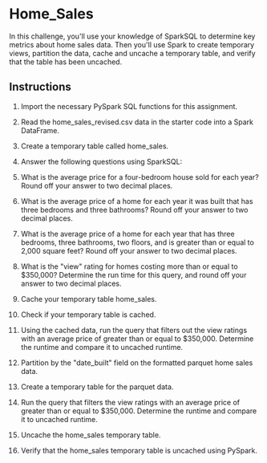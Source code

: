 # Home_Sales

In this challenge, you'll use your knowledge of SparkSQL to determine key metrics about home sales data. Then you'll use Spark to create temporary views, partition the data, cache and uncache a temporary table, and verify that the table has been uncached.

## Instructions

1. Import the necessary PySpark SQL functions for this assignment.

2. Read the home_sales_revised.csv data in the starter code into a Spark DataFrame.

3. Create a temporary table called home_sales.

4. Answer the following questions using SparkSQL:

5. What is the average price for a four-bedroom house sold for each year? Round off your answer to two decimal places.

6. What is the average price of a home for each year it was built that has three bedrooms and three bathrooms? Round off your answer to two decimal places.

7. What is the average price of a home for each year that has three bedrooms, three bathrooms, two floors, and is greater than or equal to 2,000 square feet? Round off your answer to two decimal places.

8. What is the "view" rating for homes costing more than or equal to $350,000? Determine the run time for this query, and round off your answer to two decimal places.

9. Cache your temporary table home_sales.

10. Check if your temporary table is cached.

11. Using the cached data, run the query that filters out the view ratings with an average price of greater than or equal to $350,000. Determine the runtime and compare it to uncached runtime.

12. Partition by the "date_built" field on the formatted parquet home sales data.

13. Create a temporary table for the parquet data.

14. Run the query that filters the view ratings with an average price of greater than or equal to $350,000. Determine the runtime and compare it to uncached runtime.

15. Uncache the home_sales temporary table.

16. Verify that the home_sales temporary table is uncached using PySpark.

